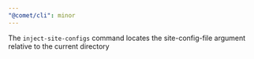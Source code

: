 ```yaml
---
"@comet/cli": minor
---
```


The `inject-site-configs` command locates the site-config-file argument relative to the current directory
